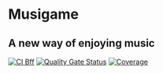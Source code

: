 # Musigame 
## A new way of enjoying music

[![CI Bff](https://github.com/bbmt0/Musigame/actions/workflows/build.yml/badge.svg?branch=main)](https://github.com/bbmt0/Musigame/actions/workflows/build.yml)
[![Quality Gate Status](https://sonarcloud.io/api/project_badges/measure?project=bbmt0_Musigame&metric=alert_status)](https://sonarcloud.io/summary/new_code?id=bbmt0_Musigame)
[![Coverage](https://sonarcloud.io/api/project_badges/measure?project=bbmt0_Musigame&metric=coverage)](https://sonarcloud.io/summary/new_code?id=bbmt0_Musigame)
